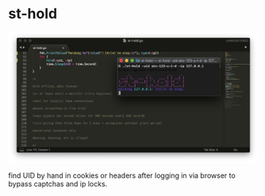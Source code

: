 # st-hold
![](https://github.com/rip/st-hold/blob/master/Screen%20Shot.png?raw=true)

find UID by hand in cookies or headers after logging in via browser to bypass captchas and ip locks.

